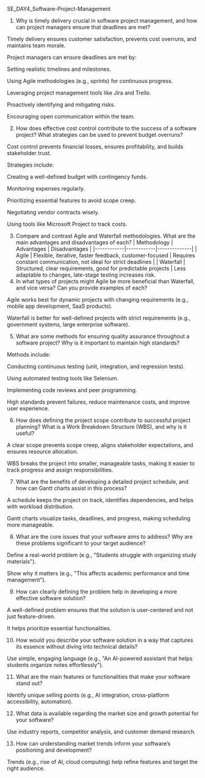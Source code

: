 SE_DAY4_Software-Project-Management
1. Why is timely delivery crucial in software project management, and how can project managers ensure that deadlines are met?

Timely delivery ensures customer satisfaction, prevents cost overruns, and maintains team morale.

Project managers can ensure deadlines are met by:

Setting realistic timelines and milestones.

Using Agile methodologies (e.g., sprints) for continuous progress.

Leveraging project management tools like Jira and Trello.

Proactively identifying and mitigating risks.

Encouraging open communication within the team.




2. How does effective cost control contribute to the success of a software project? What strategies can be used to prevent budget overruns?

Cost control prevents financial losses, ensures profitability, and builds stakeholder trust.

Strategies include:

Creating a well-defined budget with contingency funds.

Monitoring expenses regularly.

Prioritizing essential features to avoid scope creep.

Negotiating vendor contracts wisely.

Using tools like Microsoft Project to track costs.




3. Compare and contrast Agile and Waterfall methodologies. What are the main advantages and disadvantages of each?
| Methodology | Advantages | Disadvantages |
|------------|------------|--------------|
| Agile | Flexible, iterative, faster feedback, customer-focused | Requires constant communication, not ideal for strict deadlines |
| Waterfall | Structured, clear requirements, good for predictable projects | Less adaptable to changes, late-stage testing increases risk.
4. In what types of projects might Agile be more beneficial than Waterfall, and vice versa? Can you provide examples of each?

Agile works best for dynamic projects with changing requirements (e.g., mobile app development, SaaS products).

Waterfall is better for well-defined projects with strict requirements (e.g., government systems, large enterprise software).



5. What are some methods for ensuring quality assurance throughout a software project? Why is it important to maintain high standards?

Methods include:

Conducting continuous testing (unit, integration, and regression tests).

Using automated testing tools like Selenium.

Implementing code reviews and peer programming.


High standards prevent failures, reduce maintenance costs, and improve user experience.



6. How does defining the project scope contribute to successful project planning? What is a Work Breakdown Structure (WBS), and why is it useful?

A clear scope prevents scope creep, aligns stakeholder expectations, and ensures resource allocation.

WBS breaks the project into smaller, manageable tasks, making it easier to track progress and assign responsibilities.



7. What are the benefits of developing a detailed project schedule, and how can Gantt charts assist in this process?

A schedule keeps the project on track, identifies dependencies, and helps with workload distribution.

Gantt charts visualize tasks, deadlines, and progress, making scheduling more manageable.

8. What are the core issues that your software aims to address? Why are these problems significant to your target audience?

Define a real-world problem (e.g., "Students struggle with organizing study materials").

Show why it matters (e.g., "This affects academic performance and time management").



9. How can clearly defining the problem help in developing a more effective software solution?

A well-defined problem ensures that the solution is user-centered and not just feature-driven.

It helps prioritize essential functionalities.



10. How would you describe your software solution in a way that captures its essence without diving into technical details?

Use simple, engaging language (e.g., "An AI-powered assistant that helps students organize notes effortlessly").



11. What are the main features or functionalities that make your software stand out?

Identify unique selling points (e.g., AI integration, cross-platform accessibility, automation).



12. What data is available regarding the market size and growth potential for your software?

Use industry reports, competitor analysis, and customer demand research.



13. How can understanding market trends inform your software’s positioning and development?

Trends (e.g., rise of AI, cloud computing) help refine features and target the right audience.
